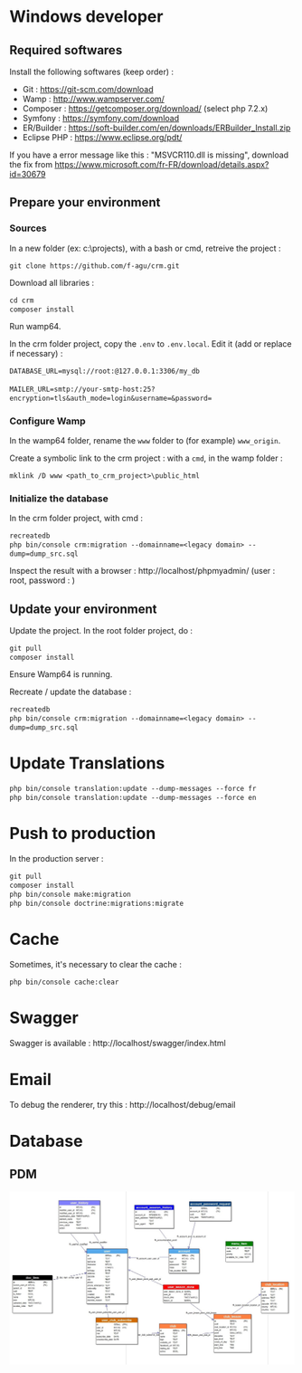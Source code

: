 # Windows developer


## Required softwares

Install the following softwares (keep order) :

- Git : https://git-scm.com/download
- Wamp : http://www.wampserver.com/
- Composer : https://getcomposer.org/download/  (select php 7.2.x)
- Symfony : https://symfony.com/download
- ER/Builder : https://soft-builder.com/en/downloads/ERBuilder_Install.zip
- Eclipse PHP : https://www.eclipse.org/pdt/

If you have a error message like this : "MSVCR110.dll is missing", download the fix from https://www.microsoft.com/fr-FR/download/details.aspx?id=30679


## Prepare your environment

### Sources

In a new folder (ex: c:\projects), with a bash or cmd, retreive the project :

```
git clone https://github.com/f-agu/crm.git
```

Download all libraries :

```
cd crm
composer install
```

Run wamp64.

In the crm folder project, copy the `.env` to `.env.local`. Edit it (add or replace if necessary) :

```
DATABASE_URL=mysql://root:@127.0.0.1:3306/my_db

MAILER_URL=smtp://your-smtp-host:25?encryption=tls&auth_mode=login&username=&password=
```

### Configure Wamp

In the wamp64 folder, rename the `www` folder to (for example) `www_origin`.

Create a symbolic link to the crm project : with a `cmd`, in the wamp folder :

```
mklink /D www <path_to_crm_project>\public_html
```

### Initialize the database

In the crm folder project, with cmd :

```
recreatedb
php bin/console crm:migration --domainname=<legacy domain> --dump=dump_src.sql
```

Inspect the result with a browser : http://localhost/phpmyadmin/  (user : root, password : )


## Update your environment

Update the project. In the root folder project, do :

```
git pull
composer install
```

Ensure Wamp64 is running.

Recreate / update the database :

```
recreatedb
php bin/console crm:migration --domainname=<legacy domain> --dump=dump_src.sql
```


# Update Translations

```
php bin/console translation:update --dump-messages --force fr
php bin/console translation:update --dump-messages --force en
```

# Push to production

In the production server :

```
git pull
composer install
php bin/console make:migration
php bin/console doctrine:migrations:migrate
```

# Cache

Sometimes, it's necessary to clear the cache : 

```
php bin/console cache:clear
```


# Swagger

Swagger is available  : http://localhost/swagger/index.html


# Email

To debug the renderer, try this : http://localhost/debug/email


# Database

## PDM

![PDM](/doc/database.jpg)

